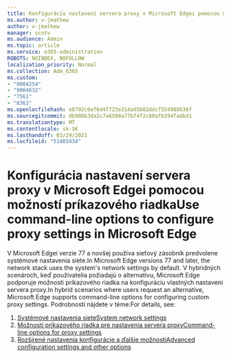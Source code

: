 ```yaml
---
title: Konfigurácia nastavení servera proxy v Microsoft Edgei pomocou možností príkazového riadka
ms.author: v-jmathew
author: v-jmathew
manager: scotv
ms.audience: Admin
ms.topic: article
ms.service: o365-administration
ROBOTS: NOINDEX, NOFOLLOW
localization_priority: Normal
ms.collection: Adm_O365
ms.custom:
- "9004254"
- "9004632"
- "7561"
- "8363"
ms.openlocfilehash: e8702c6ef6d4f723e314ad5b82ddcf554988b36f
ms.sourcegitcommit: db908b3da2c7a6508a77bf4f2c80afb294fadbd1
ms.translationtype: MT
ms.contentlocale: sk-SK
ms.lasthandoff: 03/29/2021
ms.locfileid: "51403434"
---
```

# <a name="use-command-line-options-to-configure-proxy-settings-in-microsoft-edge"></a><span data-ttu-id="966c4-102">Konfigurácia nastavení servera proxy v Microsoft Edgei pomocou možností príkazového riadka</span><span class="sxs-lookup"><span data-stu-id="966c4-102">Use command-line options to configure proxy settings in Microsoft Edge</span></span>

<span data-ttu-id="966c4-103">V Microsoft Edgei verzie 77 a novšej používa sieťový zásobník predvolene systémové nastavenia siete.</span><span class="sxs-lookup"><span data-stu-id="966c4-103">In Microsoft Edge versions 77 and later, the network stack uses the system's network settings by default.</span></span> <span data-ttu-id="966c4-104">V hybridných scenároch, keď používatelia požiadajú o alternatívu, Microsoft Edge podporuje možnosti príkazového riadka na konfiguráciu vlastných nastavení servera proxy.</span><span class="sxs-lookup"><span data-stu-id="966c4-104">In hybrid scenarios where users request an alternative, Microsoft Edge supports command-line options for configuring custom proxy settings.</span></span> <span data-ttu-id="966c4-105">Podrobnosti nájdete v téme:</span><span class="sxs-lookup"><span data-stu-id="966c4-105">For details, see:</span></span>

1. [<span data-ttu-id="966c4-106">Systémové nastavenia siete</span><span class="sxs-lookup"><span data-stu-id="966c4-106">System network settings</span></span>](https://go.microsoft.com/fwlink/?linkid=2133962)
2. [<span data-ttu-id="966c4-107">Možnosti príkazového riadka pre nastavenia servera proxy</span><span class="sxs-lookup"><span data-stu-id="966c4-107">Command-line options for proxy settings</span></span>](https://go.microsoft.com/fwlink/?linkid=2134292)
3. [<span data-ttu-id="966c4-108">Rozšírené nastavenia konfigurácie a ďalšie možnosti</span><span class="sxs-lookup"><span data-stu-id="966c4-108">Advanced configuration settings and other options</span></span>](https://go.microsoft.com/fwlink/?linkid=2134293)
